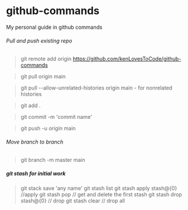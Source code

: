 # github-commands
My personal guide in github commands

###### Pull and push existing repo
> git remote add origin https://github.com/kenLovesToCode/github-commands

> git pull origin main

> git pull --allow-unrelated-histories origin main - for nonrelated histories

> git add .

> git commit -m 'commit name'

> git push -u origin main

###### Move branch to branch
> git branch -m master main

##### git stash for initial work
> git stack save 'any name'
> git stash list
> git stash apply stash@{0} //apply
> git stash pop // get and delete the first stash
> git stash drop stash@{0} // drop
> git stash clear // drop all